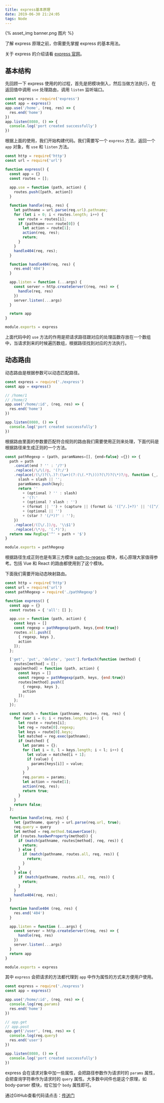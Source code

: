 ```yaml
---
title: express基本原理
date: 2019-06-30 21:24:05
tags: Node
---
```


{% asset_img banner.png 图片 %}

了解 express 原理之前，你需要先掌握 express 的基本用法。

<!-- more -->

关于 express 的介绍请看 [express 官网](http://expressjs.com/)。

## 基本结构

先回顾一下 express 使用的的过程，首先是把模块倒入，然后当做方法执行，在返回值中调用 `use` 处理路由，调用 `listen` 监听端口。

```js
const express = require('express')
const app = express()
app.use('/home', (req, res) => {
  res.end('home')
})
app.listen(8080, () => {
  console.log('port created successfully')
})
```


根据上面的使用，我们开始构建代码。我们需要写一个 `express` 方法，返回一个 `app` 对象，有 `use` 和 `listen` 方法。


```js
const http = require('http')
const url = require('url')

function express() {
  const app = {}
  const routes = [];
  
  app.use = function (path, action) {
    routes.push([path, action])
  }

  function handle(req, res) {
    let pathname = url.parse(req.url).pathname;
    for (let i = 0; i < routes.length; i++) {
      var route = routes[i];
      if (pathname === route[0]) {
        let action = route[1];
        action(req, res);
        return;
      }
    }
    handle404(req, res);
  }

  function handle404(req, res) {
    res.end('404')
  }

  app.listen = function (...args) {
    const server = http.createServer((req, res) => {
      handle(req, res)
    })
    server.listen(...args)
  }

  return app
}

module.exports = express
```

上面代码中的 `use` 方法的作用是把请求路径跟对应的处理函数存放在一个数组中，当请求到来的时候遍历数组，根据路径找到对应的方法执行。

## 动态路由
动态路由是根据参数可以动态匹配路径。

```js
const express = require('./express')
const app = express()

// /home/1
// /home/2
app.use('/home/:id', (req, res) => {
  res.end('home')
})

app.listen(8080, () => {
  console.log('port created successfully')
})
```

根据路由里面的参数要匹配符合规则的路由我们需要使用正则来处理，下面代码是根据路径来生成正则的一个方法。

```js
const pathRegexp = (path, paramNames=[], {end=false} ={}) => {
  path = path
    .concat(end ? '' : '/?')
    .replace(/\/\(/g, '(?:/')
    .replace(/(\/)?(\.)?:(\w+)(?:(\(.*?\)))?(\?)?(\*)?/g, function (_, slash, format, key, capture, optional, star) {
      slash = slash || '';
      paramNames.push(key);
      return ''
        + (optional ? '' : slash)
        + '(?:'
        + (optional ? slash : '')
        + (format || '') + (capture || (format && '([^/.]+?)' || '([^/]+?)')) + ')'
        + (optional || '')
        + (star ? '(/*)?' : '');
    })
    .replace(/([\/.])/g, '\\$1')
    .replace(/\*/g, '(.*)');
  return new RegExp('^' + path + '$')
}

module.exports = pathRegexp
```

根据路径生成正则也是有第三方模块 [path-to-regexp]( https://github.com/pillarjs/path-to-regexp) 模块，核心原理大家值得参考。包括 Vue 和 React 的路由都使用到了这个模块。

下面我们需要开始动态映射路由。

```js
const http = require('http')
const url = require('url')
const pathRegexp = require('./pathRegexp')

function express() {
  const app = {}
  const routes = { 'all': [] };

  app.use = function (path, action) {
    const keys = []
    const regexp = pathRegexp(path, keys,{end:true})
    routes.all.push([
      { regexp, keys },
      action
    ]);
  };

  ['get', 'put', 'delete', 'post'].forEach(function (method) {
    routes[method] = [];
    app[method] = function (path, action) {
      const keys = []
      const regexp = pathRegexp(path, keys, {end:true})
      routes[method].push([
        { regexp, keys },
        action
      ]);
    };
  });

  const match = function (pathname, routes, req, res) {
    for (var i = 0; i < routes.length; i++) {
      let route = routes[i];
      let reg = route[0].regexp;
      let keys = route[0].keys;
      let matched = reg.exec(pathname);
      if (matched) {
        let params = {};
        for (let i = 0, l = keys.length; i < l; i++) {
          let value = matched[i + 1];
          if (value) {
            params[keys[i]] = value;
          }
        }
        req.params = params;
        let action = route[1];
        action(req, res);
        return true;
      }
    }
    return false;
  };

  function handle(req, res) {
    let {pathname, query} = url.parse(req.url, true);
    req.query = query
    let method = req.method.toLowerCase();
    if (routes.hasOwnProperty(method)) {
      if (match(pathname, routes[method], req, res)) {
        return;
      } else {
        if (match(pathname, routes.all, req, res)) {
          return;
        }
      }
    } else {
      if (match(pathname, routes.all, req, res)) {
        return;
      }
    }
    handle404(req, res);
  }

  function handle404 (req, res) {
    res.end('404')
  }

  app.listen = function (...args) {
    const server = http.createServer((req, res) => {
      handle(req, res)
    })
    server.listen(...args)
  }
  return app
}

module.exports = express
```

其中 `express` 会把请求的方法都代理到 `app` 中作为属性的方式来方便用户使用。

```js
const express = require('./express')
const app = express()

app.use('/home/:id', (req, res) => {
  console.log(req.params)
  res.end('home')
})

// app.get 
// app.post 
app.get('/user', (req, res) => {
  console.log(req.query)
  res.end('user')
})

app.listen(8080, () => {
  console.log('port created successfully')
})
```

express 会在请求对象中加一些属性，会把路径参数作为请求时的 `params` 属性，会把查询字符串作为请求时的 `query` 属性。大多数中间件也是这个原理，如 body-parser 模块，给它加个 `body` 属性即可。

通过GitHub查看代码请点击：[传送门]()
